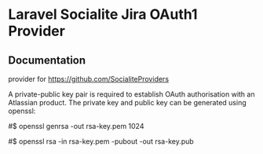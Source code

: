 # Laravel Socialite Jira OAuth1 Provider

## Documentation

provider for https://github.com/SocialiteProviders

A private-public key pair is required to establish OAuth authorisation with an Atlassian product. The private key and public key can be generated using openssl:

#$ openssl genrsa -out rsa-key.pem 1024

#$ openssl rsa -in rsa-key.pem -pubout -out rsa-key.pub
